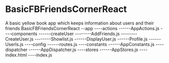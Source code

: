 # BasicFBFriendsCornerReact
A basic yellow book app which keeps information about users and their friends
BasicFBFriendsCornerReact
--app
----actions
------AppActions.js
----components
------createUser
--------AddFriends.js
--------CreateUser.js
--------Showlist.js
------DisplayUser.js
------Profile.js
------UserIs.js
----config
------routes.js
----constants
------AppConstants.js
----dispatcher
------AppDispatcher.js
----stores
------AppStores.js
----index.html
----index.js
